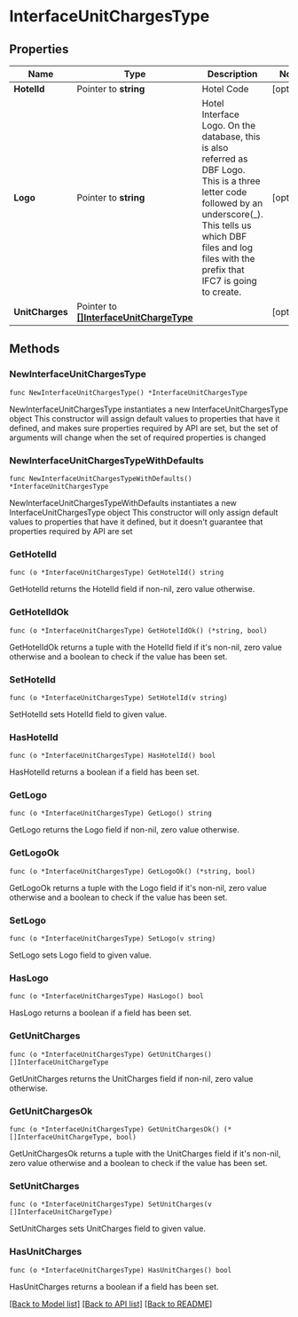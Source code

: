 # InterfaceUnitChargesType

## Properties

Name | Type | Description | Notes
------------ | ------------- | ------------- | -------------
**HotelId** | Pointer to **string** | Hotel Code | [optional] 
**Logo** | Pointer to **string** | Hotel Interface Logo. On the database, this is also referred as DBF Logo. This is a three letter code followed by an underscore(_). This tells us which DBF files and log files with the prefix that IFC7 is going to create. | [optional] 
**UnitCharges** | Pointer to [**[]InterfaceUnitChargeType**](InterfaceUnitChargeType.md) |  | [optional] 

## Methods

### NewInterfaceUnitChargesType

`func NewInterfaceUnitChargesType() *InterfaceUnitChargesType`

NewInterfaceUnitChargesType instantiates a new InterfaceUnitChargesType object
This constructor will assign default values to properties that have it defined,
and makes sure properties required by API are set, but the set of arguments
will change when the set of required properties is changed

### NewInterfaceUnitChargesTypeWithDefaults

`func NewInterfaceUnitChargesTypeWithDefaults() *InterfaceUnitChargesType`

NewInterfaceUnitChargesTypeWithDefaults instantiates a new InterfaceUnitChargesType object
This constructor will only assign default values to properties that have it defined,
but it doesn't guarantee that properties required by API are set

### GetHotelId

`func (o *InterfaceUnitChargesType) GetHotelId() string`

GetHotelId returns the HotelId field if non-nil, zero value otherwise.

### GetHotelIdOk

`func (o *InterfaceUnitChargesType) GetHotelIdOk() (*string, bool)`

GetHotelIdOk returns a tuple with the HotelId field if it's non-nil, zero value otherwise
and a boolean to check if the value has been set.

### SetHotelId

`func (o *InterfaceUnitChargesType) SetHotelId(v string)`

SetHotelId sets HotelId field to given value.

### HasHotelId

`func (o *InterfaceUnitChargesType) HasHotelId() bool`

HasHotelId returns a boolean if a field has been set.

### GetLogo

`func (o *InterfaceUnitChargesType) GetLogo() string`

GetLogo returns the Logo field if non-nil, zero value otherwise.

### GetLogoOk

`func (o *InterfaceUnitChargesType) GetLogoOk() (*string, bool)`

GetLogoOk returns a tuple with the Logo field if it's non-nil, zero value otherwise
and a boolean to check if the value has been set.

### SetLogo

`func (o *InterfaceUnitChargesType) SetLogo(v string)`

SetLogo sets Logo field to given value.

### HasLogo

`func (o *InterfaceUnitChargesType) HasLogo() bool`

HasLogo returns a boolean if a field has been set.

### GetUnitCharges

`func (o *InterfaceUnitChargesType) GetUnitCharges() []InterfaceUnitChargeType`

GetUnitCharges returns the UnitCharges field if non-nil, zero value otherwise.

### GetUnitChargesOk

`func (o *InterfaceUnitChargesType) GetUnitChargesOk() (*[]InterfaceUnitChargeType, bool)`

GetUnitChargesOk returns a tuple with the UnitCharges field if it's non-nil, zero value otherwise
and a boolean to check if the value has been set.

### SetUnitCharges

`func (o *InterfaceUnitChargesType) SetUnitCharges(v []InterfaceUnitChargeType)`

SetUnitCharges sets UnitCharges field to given value.

### HasUnitCharges

`func (o *InterfaceUnitChargesType) HasUnitCharges() bool`

HasUnitCharges returns a boolean if a field has been set.


[[Back to Model list]](../README.md#documentation-for-models) [[Back to API list]](../README.md#documentation-for-api-endpoints) [[Back to README]](../README.md)


